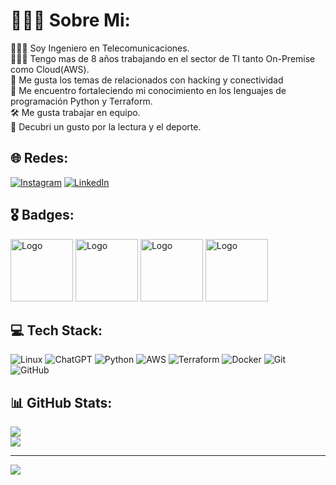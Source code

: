 # 🧘🏾‍♂️ Sobre Mi:

👷🏽‍♂️ Soy Ingeniero en Telecomunicaciones. <br>👨🏽‍💻 Tengo mas de 8 años trabajando en el sector de TI tanto On-Premise como Cloud(AWS). <br>🛜 Me gusta los temas de relacionados con hacking y conectividad <br>🧠 Me encuentro fortaleciendo mi conocimiento en los lenguajes de programación Python y Terraform. <br>🛠️ Me gusta trabajar en equipo.<br>🚀 Decubri un gusto por la lectura y el deporte.

## 🌐 Redes:

[![Instagram](https://img.shields.io/badge/Instagram-%23E4405F.svg?logo=Instagram&logoColor=white)](https://www.instagram.com/yeguito.gogo/) [![LinkedIn](https://img.shields.io/badge/LinkedIn-%230077B5.svg?logo=linkedin&logoColor=white)](https://www.linkedin.com/in/diego-armando-cutiva-ortiz-338407113/)

## 🎖️ Badges:

[<img src="https://d1.awsstatic.com/training-and-certification/certification-badges/AWS-Certified-Cloud-Practitioner_badge.634f8a21af2e0e956ed8905a72366146ba22b74c.png" alt="Logo" width="100"/>](https://www.credly.com/badges/7858b76d-f137-4a0a-832c-0fe58398c577)
[<img src="https://d1.awsstatic.com/certification/badges/AWS-Certified-Solutions-Architect-Associate_badge_150x150.e359ae4a6d4d82c3e31d4f9104c8d389b56a2423.png" alt="Logo" width="100"/>](https://www.credly.com/badges/a020e278-f408-4ae1-9280-703aace7731c)
[<img src="https://d1.awsstatic.com/certification/badges/AWS-Certified-Developer-Associate_badge_150x150.a8973e238efb2d1b0b24f5282e1ad87eb554e6ef.png" alt="Logo" width="100"/>](https://cp.certmetrics.com/amazon/es-419/public/verify/credential/277944dd8c4841438d4daafae1e17679)
[<img src="https://images.credly.com/images/ed4be915-68f8-428a-b332-40ded9084ee5/blob" alt="Logo" width="100"/>](https://www.udemy.com/certificate/UC-02087c2d-c17b-45b7-aa58-a0c2cbbc97e4/?utm_campaign=email&utm_medium=email&utm_source=sendgrid.com)

## 💻 Tech Stack:
![Linux](https://img.shields.io/badge/Linux-%23FCC624.svg?style=flat-square&logo=linux&logoColor=black)
![ChatGPT](https://img.shields.io/badge/ChatGPT-%2300A67E.svg?style=flat-square&logo=openai&logoColor=white)
![Python](https://img.shields.io/badge/Python-%233776AB.svg?style=flat-square&logo=python&logoColor=white)
![AWS](https://img.shields.io/badge/AWS-%23FF9900.svg?style=flat-square&logo=amazon-aws&logoColor=white)
![Terraform](https://img.shields.io/badge/Terraform-%23623CE4.svg?style=flat-square&logo=terraform&logoColor=white)
![Docker](https://img.shields.io/badge/Docker-%230db7ed.svg?style=flat-square&logo=docker&logoColor=white)
![Git](https://img.shields.io/badge/git-%23F05033.svg?style=flat-square&logo=git&logoColor=white) 
![GitHub](https://img.shields.io/badge/github-%23121011.svg?style=flat-square&logo=github&logoColor=white) 

## 📊 GitHub Stats:

![](https://github-readme-stats.vercel.app/api?username=dcutivao&theme=dark&hide_border=false&include_all_commits=false&count_private=false)<br/>
![](https://github-readme-stats.vercel.app/api/top-langs/?username=dcutivao&theme=dark&hide_border=false&include_all_commits=false&count_private=false&layout=compact)

---
[![](https://visitcount.itsvg.in/api?id=dcutivao&icon=6&color=1&)](https://visitcount.itsvg.in)
